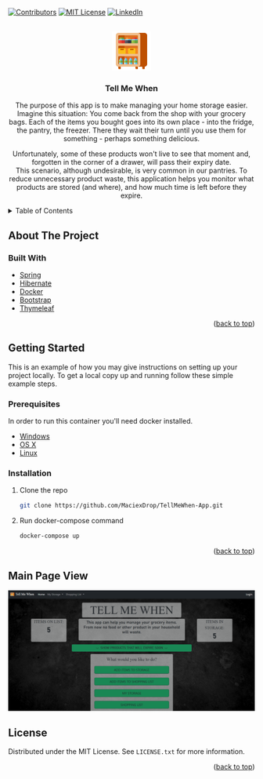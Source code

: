 <div id="top"></div>

<!-- PROJECT SHIELDS -->
[![Contributors][contributors-shield]][contributors-url]
[![MIT License][license-shield]][license-url]
[![LinkedIn][linkedin-shield]][linkedin-url]

<!-- PROJECT LOGO -->
<br />
<div align="center">
  <a href="https://github.com/MaciexDrop/TellMeWhen-App">
    <img src="images/logo.png" alt="Logo" width="80" height="80">
  </a>

<h3 align="center">Tell Me When</h3>

  <p align="center">
    The purpose of this app is to make managing your home storage easier. 
    <br />
    Imagine this situation:
    You come back from the shop with your grocery bags. Each of the items you bought goes into its own place - into the fridge, the pantry, the freezer.
    There they wait their turn until you use them for something - perhaps something delicious.
    <br /></p>
  <p align='center'>
    Unfortunately, some of these products won't live to see that moment and, forgotten in the corner of a drawer, will pass their expiry date.
     <br />
    This scenario, although undesirable, is very common in our pantries. To reduce unnecessary product waste, this application helps you monitor what products are    stored (and where), and how much time is left before they expire.
  </p>
</div>
<!-- TABLE OF CONTENTS -->
<details>
  <summary>Table of Contents</summary>
  <ol>
    <li>
      <a href="#about-the-project">About The Project</a>
      <ul>
        <li><a href="#built-with">Built With</a></li>
      </ul>
    </li>
    <li>
      <a href="#getting-started">Getting Started</a>
      <ul>
        <li><a href="#prerequisites">Prerequisites</a></li>
        <li><a href="#installation">Installation</a></li>
      </ul>
    </li>
<!--     <li><a href="#usage">Usage</a></li>
    <li><a href="#roadmap">Roadmap</a></li>
    <li><a href="#contributing">Contributing</a></li> -->
   <li><a href="#main-page-view">Main Page View</a></li>
   <li><a href="#license">License</a></li>
<!--     <li><a href="#contact">Contact</a></li>
    <li><a href="#acknowledgments">Acknowledgments</a></li> -->
  </ol>
</details>

<!-- ABOUT THE PROJECT -->

## About The Project

<!-- [![Product Name Screen Shot][product-screenshot]](https://example.com) -->

<!-- <p align="right">(<a href="#top">back to top</a>)</p> -->

### Built With

* [Spring](https://spring.io/)
* [Hibernate](https://hibernate.org/)
* [Docker](https://www.docker.com/)
* [Bootstrap](https://getbootstrap.com)
* [Thymeleaf](https://www.thymeleaf.org)

<p align="right">(<a href="#top">back to top</a>)</p>


<!-- GETTING STARTED -->

## Getting Started

This is an example of how you may give instructions on setting up your project locally.
To get a local copy up and running follow these simple example steps.

### Prerequisites

In order to run this container you'll need docker installed.

* [Windows](https://docs.docker.com/desktop/windows/)
* [OS X](https://docs.docker.com/desktop/mac/)
* [Linux](https://docs.docker.com/get-started/)

### Installation

1. Clone the repo
   ```sh
   git clone https://github.com/MaciexDrop/TellMeWhen-App.git
   ```
2. Run docker-compose command
   ```sh
   docker-compose up
   ```

<p align="right">(<a href="#top">back to top</a>)</p>

<!-- MAIN PAGE VIEW -->

## Main Page View

![ScreenShot](/screenshots/main%20page%20view.png)

<!-- LICENSE -->

## License

Distributed under the MIT License. See `LICENSE.txt` for more information.

<p align="right">(<a href="#top">back to top</a>)</p>



<!-- MARKDOWN LINKS & IMAGES -->

[contributors-shield]: https://img.shields.io/github/contributors/github_username/repo_name.svg?style=for-the-badge

[contributors-url]: https://github.com/MaciexDrop/TellMeWhen-App/graphs/contributors

[linkedin-shield]: https://img.shields.io/badge/-LinkedIn-black.svg?style=for-the-badge&logo=linkedin&colorB=555

[linkedin-url]: https://www.linkedin.com/in/wlazlo-maciej/

[license-shield]: https://img.shields.io/github/license/github_username/repo_name.svg?style=for-the-badge

[license-url]: https://github.com/MaciexDrop/TellMeWhen-App/blob/master/LICENSE.txt
